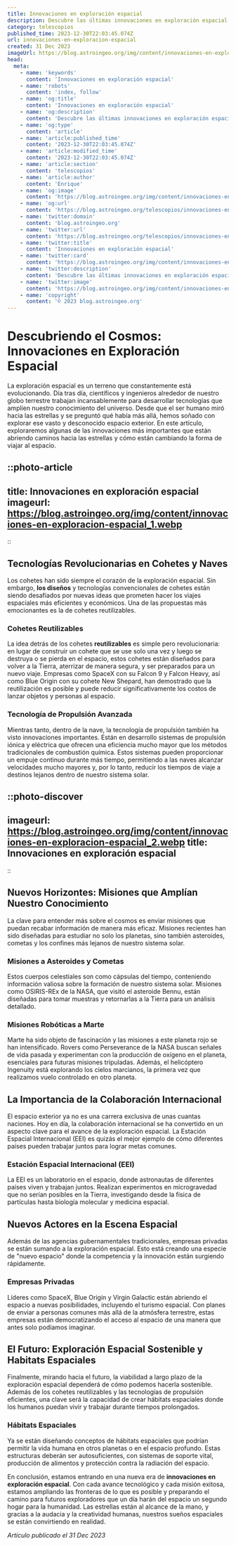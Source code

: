 ```yaml
---
title: Innovaciones en exploración espacial
description: Descubre las últimas innovaciones en exploración espacial que están expandiendo los límites del conocimiento humano y tecnológico más allá de la Tierra.
category: telescopios
published_time: 2023-12-30T22:03:45.074Z
url: innovaciones-en-exploracion-espacial
created: 31 Dec 2023
imageUrl: https://blog.astroingeo.org/img/content/innovaciones-en-exploracion-espacial_1.webp
head:
  meta:
    - name: 'keywords'
      content: 'Innovaciones en exploración espacial'
    - name: 'robots'
      content: 'index, follow'
    - name: 'og:title'
      content: 'Innovaciones en exploración espacial'
    - name: 'og:description'
      content: 'Descubre las últimas innovaciones en exploración espacial que están expandiendo los límites del conocimiento humano y tecnológico más allá de la Tierra.'
    - name: 'og:type'
      content: 'article'
    - name: 'article:published_time'
      content: '2023-12-30T22:03:45.074Z'
    - name: 'article:modified_time'
      content: '2023-12-30T22:03:45.074Z'
    - name: 'article:section'
      content: 'telescopios'
    - name: 'article:author'
      content: 'Enrique'
    - name: 'og:image'
      content: 'https://blog.astroingeo.org/img/content/innovaciones-en-exploracion-espacial_1.webp'
    - name: 'og:url'
      content: 'https://blog.astroingeo.org/telescopios/innovaciones-en-exploracion-espacial'
    - name: 'twitter:domain'
      content: 'blog.astroingeo.org'
    - name: 'twitter:url'
      content: 'https://blog.astroingeo.org/telescopios/innovaciones-en-exploracion-espacial'
    - name: 'twitter:title'
      content: 'Innovaciones en exploración espacial'
    - name: 'twitter:card'
      content: 'https://blog.astroingeo.org/img/content/innovaciones-en-exploracion-espacial_1.webp'
    - name: 'twitter:description'
      content: 'Descubre las últimas innovaciones en exploración espacial que están expandiendo los límites del conocimiento humano y tecnológico más allá de la Tierra.'
    - name: 'twitter:image'
      content: 'https://blog.astroingeo.org/img/content/innovaciones-en-exploracion-espacial_1.webp'
    - name: 'copyright'
      content: '© 2023 blog.astroingeo.org'
---
```

# Descubriendo el Cosmos: Innovaciones en Exploración Espacial

La exploración espacial es un terreno que constantemente está evolucionando. Día tras día, científicos y ingenieros alrededor de nuestro globo terrestre trabajan incansablemente para desarrollar tecnologías que amplíen nuestro conocimiento del universo. Desde que el ser humano miró hacia las estrellas y se preguntó qué había más allá, hemos soñado con explorar ese vasto y desconocido espacio exterior. En este artículo, exploraremos algunas de las innovaciones más importantes que están abriendo caminos hacia las estrellas y cómo están cambiando la forma de viajar al espacio.

::photo-article
---
title: Innovaciones en exploración espacial
imageurl: https://blog.astroingeo.org/img/content/innovaciones-en-exploracion-espacial_1.webp
---
::

## Tecnologías Revolucionarias en Cohetes y Naves

Los cohetes han sido siempre el corazón de la exploración espacial. Sin embargo, **los diseños** y tecnologías convencionales de cohetes están siendo desafiados por nuevas ideas que prometen hacer los viajes espaciales más eficientes y económicos. Una de las propuestas más emocionantes es la de cohetes reutilizables.

### Cohetes Reutilizables
La idea detrás de los cohetes **reutilizables** es simple pero revolucionaria: en lugar de construir un cohete que se use solo una vez y luego se destruya o se pierda en el espacio, estos cohetes están diseñados para volver a la Tierra, aterrizar de manera segura, y ser preparados para un nuevo viaje. Empresas como SpaceX con su Falcon 9 y Falcon Heavy, así como Blue Origin con su cohete New Shepard, han demostrado que la reutilización es posible y puede reducir significativamente los costos de lanzar objetos y personas al espacio.

### Tecnología de Propulsión Avanzada
Mientras tanto, dentro de la nave, la tecnología de propulsión también ha visto innovaciones importantes. Están en desarrollo sistemas de propulsión iónica y eléctrica que ofrecen una eficiencia mucho mayor que los métodos tradicionales de combustión química. Estos sistemas pueden proporcionar un empuje continuo durante más tiempo, permitiendo a las naves alcanzar velocidades mucho mayores y, por lo tanto, reducir los tiempos de viaje a destinos lejanos dentro de nuestro sistema solar.


::photo-discover
---
imageurl: https://blog.astroingeo.org/img/content/innovaciones-en-exploracion-espacial_2.webp
title: Innovaciones en exploración espacial
---
::

## Nuevos Horizontes: Misiones que Amplían Nuestro Conocimiento

La clave para entender más sobre el cosmos es enviar misiones que puedan recabar información de manera más eficaz. Misiones recientes han sido diseñadas para estudiar no solo los planetas, sino también asteroides, cometas y los confines más lejanos de nuestro sistema solar.

### Misiones a Asteroides y Cometas

Estos cuerpos celestiales son como cápsulas del tiempo, conteniendo información valiosa sobre la formación de nuestro sistema solar. Misiones como OSIRIS-REx de la NASA, que visitó el asteroide Bennu, están diseñadas para tomar muestras y retornarlas a la Tierra para un análisis detallado.

### Misiones Robóticas a Marte
Marte ha sido objeto de fascinación y las misiones a este planeta rojo se han intensificado. Rovers como Perseverance de la NASA buscan señales de vida pasada y experimentan con la producción de oxígeno en el planeta, esenciales para futuras misiones tripuladas. Además, el helicóptero Ingenuity está explorando los cielos marcianos, la primera vez que realizamos vuelo controlado en otro planeta.

## La Importancia de la Colaboración Internacional

El espacio exterior ya no es una carrera exclusiva de unas cuantas naciones. Hoy en día, la colaboración internacional se ha convertido en un aspecto clave para el avance de la exploración espacial. La Estación Espacial Internacional (EEI) es quizás el mejor ejemplo de cómo diferentes países pueden trabajar juntos para lograr metas comunes.

### Estación Espacial Internacional (EEI)
La EEI es un laboratorio en el espacio, donde astronautas de diferentes países viven y trabajan juntos. Realizan experimentos en microgravedad que no serían posibles en la Tierra, investigando desde la física de partículas hasta biología molecular y medicina espacial.

## Nuevos Actores en la Escena Espacial

Además de las agencias gubernamentales tradicionales, empresas privadas se están sumando a la exploración espacial. Esto está creando una especie de "nuevo espacio" donde la competencia y la innovación están surgiendo rápidamente.

### Empresas Privadas
Líderes como SpaceX, Blue Origin y Virgin Galactic están abriendo el espacio a nuevas posibilidades, incluyendo el turismo espacial. Con planes de enviar a personas comunes más allá de la atmósfera terrestre, estas empresas están democratizando el acceso al espacio de una manera que antes solo podíamos imaginar.

## El Futuro: Exploración Espacial Sostenible y Habitats Espaciales

Finalmente, mirando hacia el futuro, la viabilidad a largo plazo de la exploración espacial dependerá de cómo podemos hacerla sostenible. Además de los cohetes reutilizables y las tecnologías de propulsión eficientes, una clave será la capacidad de crear hábitats espaciales donde los humanos puedan vivir y trabajar durante tiempos prolongados.

### Hábitats Espaciales
Ya se están diseñando conceptos de hábitats espaciales que podrían permitir la vida humana en otros planetas o en el espacio profundo. Estas estructuras deberán ser autosuficientes, con sistemas de soporte vital, producción de alimentos y protección contra la radiación del espacio.

En conclusión, estamos entrando en una nueva era de **innovaciones en exploración espacial**. Con cada avance tecnológico y cada misión exitosa, estamos ampliando las fronteras de lo que es posible y preparando el camino para futuros exploradores que un día harán del espacio un segundo hogar para la humanidad. Las estrellas están al alcance de la mano, y gracias a la audacia y la creatividad humanas, nuestros sueños espaciales se están convirtiendo en realidad.

_Artículo publicado el 31 Dec 2023_